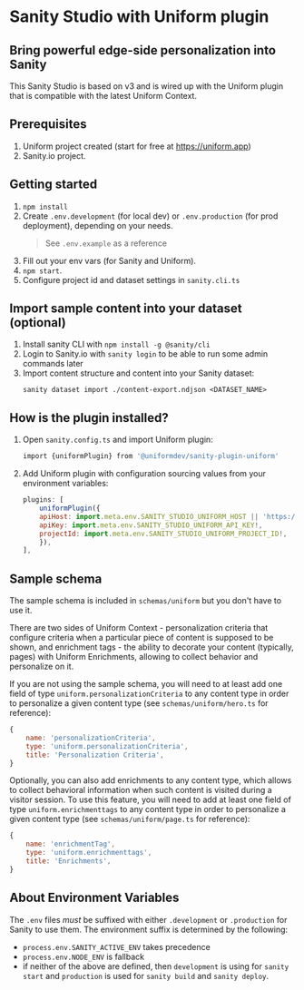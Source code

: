 # Sanity Studio with Uniform plugin

## Bring powerful edge-side personalization into Sanity

This Sanity Studio is based on v3 and is wired up with the Uniform plugin that is compatible with the latest Uniform Context.

## Prerequisites

1. Uniform project created (start for free at https://uniform.app)
2. Sanity.io project.

## Getting started

1. `npm install`
2. Create `.env.development` (for local dev) or `.env.production` (for prod deployment), depending on your needs.
   > See `.env.example` as a reference
3. Fill out your env vars (for Sanity and Uniform).
4. `npm start`.
5. Configure project id and dataset settings in `sanity.cli.ts`

## Import sample content into your dataset (optional)

1. Install sanity CLI with `npm install -g @sanity/cli`
1. Login to Sanity.io with `sanity login` to be able to run some admin commands later
1. Import content structure and content into your Sanity dataset:
   ```
   sanity dataset import ./content-export.ndjson <DATASET_NAME>
   ```

## How is the plugin installed?

1. Open `sanity.config.ts` and import Uniform plugin:

    ```bash
    import {uniformPlugin} from '@uniformdev/sanity-plugin-uniform'
    ```

1. Add Uniform plugin with configuration sourcing values from your environment variables:

    ```js
    plugins: [
        uniformPlugin({
        apiHost: import.meta.env.SANITY_STUDIO_UNIFORM_HOST || 'https://uniform.app',
        apiKey: import.meta.env.SANITY_STUDIO_UNIFORM_API_KEY!,
        projectId: import.meta.env.SANITY_STUDIO_UNIFORM_PROJECT_ID!,
        }),
    ],
    ```

## Sample schema

The sample schema is included in `schemas/uniform` but you don't have to use it.

There are two sides of Uniform Context - personalization criteria that configure criteria when a particular piece of content is supposed to be shown, and enrichment tags - the ability to decorate your content (typically, pages) with Uniform Enrichments, allowing to collect behavior and personalize on it.

If you are not using the sample schema, you will need to at least add one field of type `uniform.personalizationCriteria` to any content type in order to personalize a given content type (see `schemas/uniform/hero.ts` for reference):

```js
{
    name: 'personalizationCriteria',
    type: 'uniform.personalizationCriteria',
    title: 'Personalization Criteria',
}
```

Optionally, you can also add enrichments to any content type, which allows to collect behavioral information when such content is visited during a visitor session.
To use this feature, you will need to add at least one field of type `uniform.enrichmenttags` to any content type in order to personalize a given content type (see `schemas/uniform/page.ts` for reference):

```js
{
    name: 'enrichmentTag',
    type: 'uniform.enrichmenttags',
    title: 'Enrichments',
}
```

## About Environment Variables

The `.env` files _must_ be suffixed with either `.development` or `.production` for Sanity to use them. The environment suffix is determined by the following:

- `process.env.SANITY_ACTIVE_ENV` takes precedence
- `process.env.NODE_ENV` is fallback
- if neither of the above are defined, then `development` is using for `sanity start` and `production` is used for `sanity build` and `sanity deploy`.
